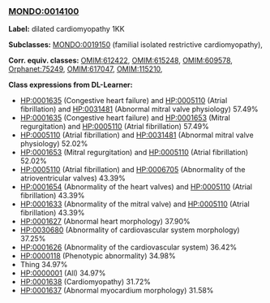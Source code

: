 
### [MONDO:0014100](http://purl.obolibrary.org/obo/MONDO_0014100)
**Label:** dilated cardiomyopathy 1KK

**Subclasses:** [MONDO:0019150](http://purl.obolibrary.org/obo/MONDO_0019150) (familial isolated restrictive cardiomyopathy), 

**Corr. equiv. classes:** [OMIM:612422](http://purl.obolibrary.org/obo/OMIM_612422), [OMIM:615248](http://purl.obolibrary.org/obo/OMIM_615248), [OMIM:609578](http://purl.obolibrary.org/obo/OMIM_609578), [Orphanet:75249](http://www.orpha.net/ORDO/Orphanet_75249), [OMIM:617047](http://purl.obolibrary.org/obo/OMIM_617047), [OMIM:115210](http://purl.obolibrary.org/obo/OMIM_115210), 

**Class expressions from DL-Learner:**

- [HP:0001635](http://purl.obolibrary.org/obo/HP_0001635) (Congestive heart failure) and [HP:0005110](http://purl.obolibrary.org/obo/HP_0005110) (Atrial fibrillation) and [HP:0031481](http://purl.obolibrary.org/obo/HP_0031481) (Abnormal mitral valve physiology) 57.49%
- [HP:0001635](http://purl.obolibrary.org/obo/HP_0001635) (Congestive heart failure) and [HP:0001653](http://purl.obolibrary.org/obo/HP_0001653) (Mitral regurgitation) and [HP:0005110](http://purl.obolibrary.org/obo/HP_0005110) (Atrial fibrillation) 57.49%
- [HP:0005110](http://purl.obolibrary.org/obo/HP_0005110) (Atrial fibrillation) and [HP:0031481](http://purl.obolibrary.org/obo/HP_0031481) (Abnormal mitral valve physiology) 52.02%
- [HP:0001653](http://purl.obolibrary.org/obo/HP_0001653) (Mitral regurgitation) and [HP:0005110](http://purl.obolibrary.org/obo/HP_0005110) (Atrial fibrillation) 52.02%
- [HP:0005110](http://purl.obolibrary.org/obo/HP_0005110) (Atrial fibrillation) and [HP:0006705](http://purl.obolibrary.org/obo/HP_0006705) (Abnormality of the atrioventricular valves) 43.39%
- [HP:0001654](http://purl.obolibrary.org/obo/HP_0001654) (Abnormality of the heart valves) and [HP:0005110](http://purl.obolibrary.org/obo/HP_0005110) (Atrial fibrillation) 43.39%
- [HP:0001633](http://purl.obolibrary.org/obo/HP_0001633) (Abnormality of the mitral valve) and [HP:0005110](http://purl.obolibrary.org/obo/HP_0005110) (Atrial fibrillation) 43.39%
- [HP:0001627](http://purl.obolibrary.org/obo/HP_0001627) (Abnormal heart morphology) 37.90%
- [HP:0030680](http://purl.obolibrary.org/obo/HP_0030680) (Abnormality of cardiovascular system morphology) 37.25%
- [HP:0001626](http://purl.obolibrary.org/obo/HP_0001626) (Abnormality of the cardiovascular system) 36.42%
- [HP:0000118](http://purl.obolibrary.org/obo/HP_0000118) (Phenotypic abnormality) 34.98%
- Thing 34.97%
- [HP:0000001](http://purl.obolibrary.org/obo/HP_0000001) (All) 34.97%
- [HP:0001638](http://purl.obolibrary.org/obo/HP_0001638) (Cardiomyopathy) 31.72%
- [HP:0001637](http://purl.obolibrary.org/obo/HP_0001637) (Abnormal myocardium morphology) 31.58%


